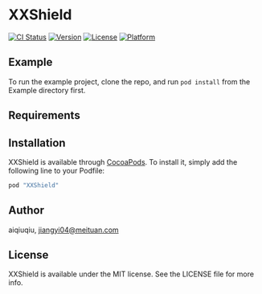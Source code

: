 # XXShield

[![CI Status](http://img.shields.io/travis/aiqiuqiu/XXShield.svg?style=flat)](https://travis-ci.org/aiqiuqiu/XXShield)
[![Version](https://img.shields.io/cocoapods/v/XXShield.svg?style=flat)](http://cocoapods.org/pods/XXShield)
[![License](https://img.shields.io/cocoapods/l/XXShield.svg?style=flat)](http://cocoapods.org/pods/XXShield)
[![Platform](https://img.shields.io/cocoapods/p/XXShield.svg?style=flat)](http://cocoapods.org/pods/XXShield)

## Example

To run the example project, clone the repo, and run `pod install` from the Example directory first.

## Requirements

## Installation

XXShield is available through [CocoaPods](http://cocoapods.org). To install
it, simply add the following line to your Podfile:

```ruby
pod "XXShield"
```

## Author

aiqiuqiu, jiangyi04@meituan.com

## License

XXShield is available under the MIT license. See the LICENSE file for more info.
